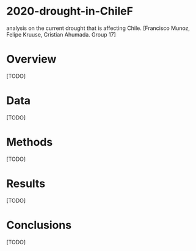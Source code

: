 # 2020-drought-in-ChileF
analysis on the current drought that is affecting Chile. [Francisco Munoz, Felipe Kruuse, Cristian Ahumada. Group 17]

# Overview
[TODO]

# Data
[TODO]

# Methods
[TODO]

# Results
[TODO]

# Conclusions
[TODO]


